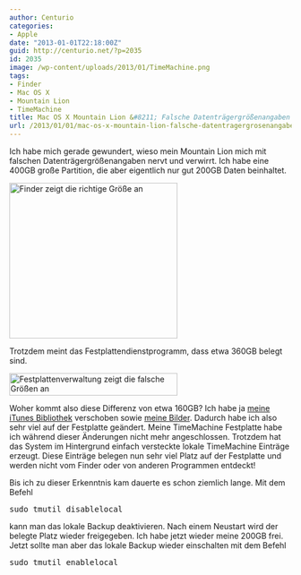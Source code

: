 ```yaml
---
author: Centurio
categories:
- Apple
date: "2013-01-01T22:18:00Z"
guid: http://centurio.net/?p=2035
id: 2035
image: /wp-content/uploads/2013/01/TimeMachine.png
tags:
- Finder
- Mac OS X
- Mountain Lion
- TimeMachine
title: Mac OS X Mountain Lion &#8211; Falsche Datenträgergrößenangaben
url: /2013/01/01/mac-os-x-mountain-lion-falsche-datentragergrosenangaben/
---
```

Ich habe mich gerade gewundert, wieso mein Mountain Lion mich mit falschen Datenträgergrößenangaben nervt und verwirrt. Ich habe eine 400GB große Partition, die aber eigentlich nur gut 200GB Daten beinhaltet.

<!--more-->

<a href="http://centurio.net/2013/01/01/mac-os-x-mountain-lion-falsche-datentragergrosenangaben/findergroesserichtig/" rel="attachment wp-att-2037"><img loading="lazy" class="aligncenter size-medium wp-image-2037" alt="Finder zeigt die richtige Größe an" src="http://centurio.net/wp-content/uploads/2013/01/FinderGroesseRichtig-300x278.png" width="300" height="278" srcset="https://centurio.net/wp-content/uploads/2013/01/FinderGroesseRichtig-300x278.png 300w, https://centurio.net/wp-content/uploads/2013/01/FinderGroesseRichtig.png 414w" sizes="(max-width: 300px) 100vw, 300px" /></a>

Trotzdem meint das Festplattendienstprogramm, dass etwa 360GB belegt sind.

<a href="http://centurio.net/2013/01/01/mac-os-x-mountain-lion-falsche-datentragergrosenangaben/diskutilfalschegroesse/" rel="attachment wp-att-2036"><img loading="lazy" class="aligncenter size-medium wp-image-2036" alt="Festplattenverwaltung zeigt die falsche Größen an" src="http://centurio.net/wp-content/uploads/2013/01/DiskUtilFalscheGroesse-300x40.png" width="300" height="40" srcset="https://centurio.net/wp-content/uploads/2013/01/DiskUtilFalscheGroesse-300x40.png 300w, https://centurio.net/wp-content/uploads/2013/01/DiskUtilFalscheGroesse.png 610w" sizes="(max-width: 300px) 100vw, 300px" /></a>

Woher kommt also diese Differenz von etwa 160GB? Ich habe ja [meine iTunes Bibliothek](http://centurio.net/2012/12/31/synology-ds213-itunes-bibliothek-verschieben/) verschoben sowie [meine Bilder](http://centurio.net/2012/12/31/synology-ds213-photostation-mit-iphoto-11-und-lightroom-4/). Dadurch habe ich also sehr viel auf der Festplatte geändert. Meine TimeMachine Festplatte habe ich während dieser Änderungen nicht mehr angeschlossen. Trotzdem hat das System im Hintergrund einfach versteckte lokale TimeMachine Einträge erzeugt. Diese Einträge belegen nun sehr viel Platz auf der Festplatte und werden nicht vom Finder oder von anderen Programmen entdeckt!

Bis ich zu dieser Erkenntnis kam dauerte es schon ziemlich lange. Mit dem Befehl

<pre>sudo tmutil disablelocal</pre>

kann man das lokale Backup deaktivieren. Nach einem Neustart wird der belegte Platz wieder freigegeben. Ich habe jetzt wieder meine 200GB frei. Jetzt sollte man aber das lokale Backup wieder einschalten mit dem Befehl

<pre>sudo tmutil enablelocal</pre>